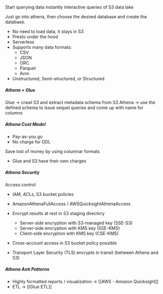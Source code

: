 Start querying data instantly interactive queries of S3 data lake

Just go into athena, then choose the desired database and create the database.

- No need to load data, it stays in S3
- Presto under the hood
- Serverless
- Supports many data formats:
	- CSV
	- JSON
	- ORC
	- Parquet
	- Avro
- Unstructured, Semi-structured, or Structured

##### Athena + Glue
Glue → crawl S3 and extract metadata schema from S3 
Athena → use the defined schema to issue sequel queries and come up with name for columns

##### Athena Cost Model
- Pay-as-you go
- No charge for DDL

Save lost of money by using columnar formats

- Glue and S3 have their own charges

##### Athena Security
Access control 
- IAM, ACLs, S3 bucket policies 
- AmazonAthenaFullAccess / AWSQuicksightAthenaAccess

- Encrypt results at rest in S3 staging directory 
	- Server-side encryption with S3-managed key (SSE-S3) 
	- Server-side encryption with KMS key (SSE-KMS) 
	- Client-side encryption with KMS key (CSE-KMS)
 
- Cross-account access in S3 bucket policy possible
- Transport Layer Security (TLS) encrypts in transit (between Athena and S3)

##### Athena Anti Patterns
- Highly formatted reports / visualization → [[AWS - Amazon Quicksight]]
- ETL → [[Glue ETL]]
